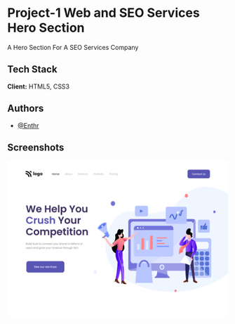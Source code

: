 # Project-1 Web and SEO Services Hero Section

A Hero Section For A SEO Services Company


## Tech Stack

**Client:** HTML5, CSS3


## Authors

- [@Enthr](https://www.github.com/enthr)


## Screenshots

![Project-1](https://github.com/enthr/Full_Stack_JavaScript/blob/main/1_HTML_CSS/Project_1/output.png?raw=true)
